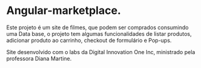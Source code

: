 # Angular-marketplace.

<p>Este projeto é um site de filmes, que podem ser comprados consumindo uma Data base, o projeto tem algumas funcionalidades de listar produtos, adicionar produto ao carrinho, checkout de formulário e Pop-ups.</p>

<p>Site desenvolvido com o labs da Digital Innovation One Inc, ministrado pela professora Diana Martine.</p>



